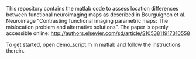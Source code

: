 This repository contains the matlab code to assess location differences between functional neuroimaging maps as described in Bourguignon et al. Neuroimage “Contrasting functional imaging parametric maps: The mislocation problem and alternative solutions”. The paper is openly accessible online: http://authors.elsevier.com/sd/article/S1053811917310558

To get started, open demo_script.m in matlab and follow the instructions therein.

